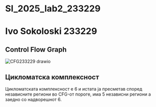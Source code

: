 # SI_2025_lab2_233229

# Ivo Sokoloski 233229

## Control Flow Graph
![CFG233229 drawio](https://github.com/user-attachments/assets/29810652-3c2e-4490-b3f0-f7bc05f42a32)

## Цикломатска комплексност
Цикломатската комплексност е 6 и истата ја пресметав според независните региони во CFG-от пороге, има 5 независни региони а заедно со надворешнот 6.
